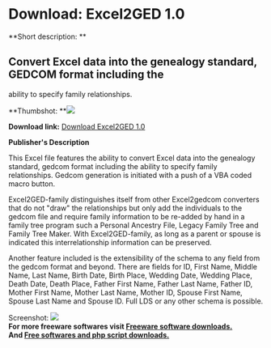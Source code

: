 # Download: Excel2GED 1.0

**Short description: **

## Convert Excel data into the genealogy standard, GEDCOM format including the
ability to specify family relationships.

  
**Thumbshot: **![](http://www.freewarefiles.com/screenshot/excel2ged1_md.jpg)   
  
**Download link:** [Download Excel2GED 1.0](http://freesoftwares.boysofts.com/Excel2GED_program_49311.html)  
  

**Publisher's Description**  
  

This Excel file features the ability to convert Excel data into the genealogy
standard, gedcom format including the ability to specify family relationships.
Gedcom generation is initiated with a push of a VBA coded macro button.

Excel2GED-family distinguishes itself from other Excel2gedcom converters that
do not "draw" the relationships but only add the individuals to the gedcom
file and require family information to be re-added by hand in a family tree
program such a Personal Ancestry File, Legacy Family Tree and Family Tree
Maker. With Excel2GED-family, as long as a parent or spouse is indicated this
interrelationship information can be preserved.

Another feature included is the extensibility of the schema to any field from
the gedcom format and beyond. There are fields for ID, First Name, Middle
Name, Last Name, Birth Date, Birth Place, Wedding Date, Wedding Place, Death
Date, Death Place, Father First Name, Father Last Name, Father ID, Mother
First Name, Mother Last Name, Mother ID, Spouse First Name, Spouse Last Name
and Spouse ID. Full LDS or any other schema is possible.

  
  
Screenshot: ![](http://www.freewarefiles.com/screenshot/excel2ged1.jpg)  
**For more freeware softwares visit [Freeware software downloads.](http://freesoftwares.boysofts.com/)**   
**And [Free softwares and php script downloads.](http://www.boysofts.com/)**

